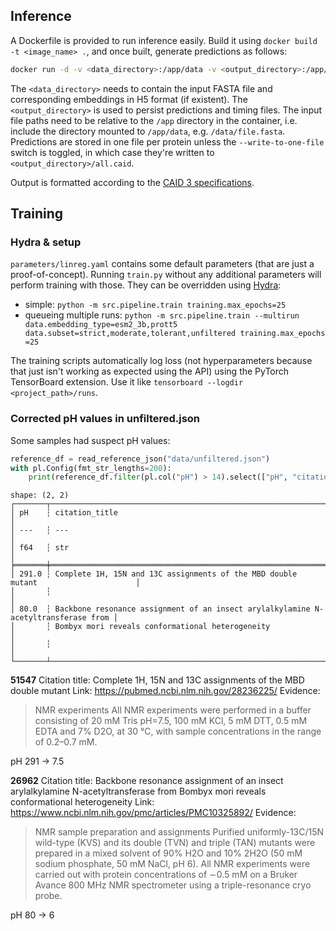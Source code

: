 ## Inference
A Dockerfile is provided to run inference easily. Build it using `docker build -t <image_name> .`, and once built, generate predictions as follows:
```bash
docker run -d -v <data_directory>:/app/data -v <output_directory>:/app/out <image_name> -i <path_to_input_fasta_file> [-e <path_to_embedding_h5_file>] [--write-to-one-file]
```
The `<data_directory>` needs to contain the input FASTA file and corresponding embeddings in H5 format (if existent). The `<output_directory>` is used to persist predictions and timing files.
The input file paths need to be relative to the `/app` directory in the container, i.e. include the directory mounted to `/app/data`, e.g. `/data/file.fasta`.
Predictions are stored in one file per protein unless the `--write-to-one-file` switch is toggled, in which case they're written to `<output_directory>/all.caid`.

Output is formatted according to the [CAID 3 specifications](https://caid.idpcentral.org/challenge#participate).

## Training
### Hydra & setup
`parameters/linreg.yaml` contains some default parameters (that are just a proof-of-concept). Running `train.py` without any additional parameters will perform training with those.
They can be overridden using [Hydra](https://hydra.cc/):
- simple: `python -m src.pipeline.train training.max_epochs=25`
- queueing multiple runs: `python -m src.pipeline.train --multirun data.embedding_type=esm2_3b,prott5 data.subset=strict,moderate,tolerant,unfiltered training.max_epochs
=25`

The training scripts automatically log loss (not hyperparameters because that just isn't working as expected using the API) using the PyTorch TensorBoard extension. Use it like `tensorboard --logdir <project_path>/runs`.

### Corrected pH values in unfiltered.json
Some samples had suspect pH values:
```python
reference_df = read_reference_json("data/unfiltered.json")
with pl.Config(fmt_str_lengths=200):
    print(reference_df.filter(pl.col("pH") > 14).select(["pH", "citation_title"]))
```

```
shape: (2, 2)
┌───────┬────────────────────────────────────────────────────────────────────────────────────┐
│ pH    ┆ citation_title                                                                     │
│ ---   ┆ ---                                                                                │
│ f64   ┆ str                                                                                │
╞═══════╪════════════════════════════════════════════════════════════════════════════════════╡
│ 291.0 ┆ Complete 1H, 15N and 13C assignments of the MBD double mutant                      │
│       ┆                                                                                    │
│ 80.0  ┆ Backbone resonance assignment of an insect arylalkylamine N-acetyltransferase from │
│       ┆ Bombyx mori reveals conformational heterogeneity                                   │
│       ┆                                                                                    │
└───────┴────────────────────────────────────────────────────────────────────────────────────┘
```

**51547**
Citation title: Complete 1H, 15N and 13C assignments of the MBD double mutant 
Link: https://pubmed.ncbi.nlm.nih.gov/28236225/
Evidence:
> NMR experiments
> All NMR experiments were performed in a buffer consisting of 20 mM Tris pH=7.5, 100 mM KCl, 5 mM DTT, 0.5 mM EDTA and 7% D2O, at 30 °C, with sample concentrations in the range of 0.2–0.7 mM. 

pH 291 -> 7.5

**26962**
Citation title: Backbone resonance assignment of an insect arylalkylamine N-acetyltransferase from Bombyx mori reveals conformational heterogeneity
Link: https://www.ncbi.nlm.nih.gov/pmc/articles/PMC10325892/
Evidence:
> NMR sample preparation and assignments
> Purified uniformly-13C/15N wild-type (KVS) and its double (TVN) and triple (TAN) mutants were prepared in a mixed solvent of 90% H2O and 10% 2H2O (50 mM sodium phosphate, 50 mM NaCl, pH 6). All NMR experiments were carried out with protein concentrations of ∼0.5 mM on a Bruker Avance 800 MHz NMR spectrometer using a triple-resonance cryo probe.

pH 80 -> 6
